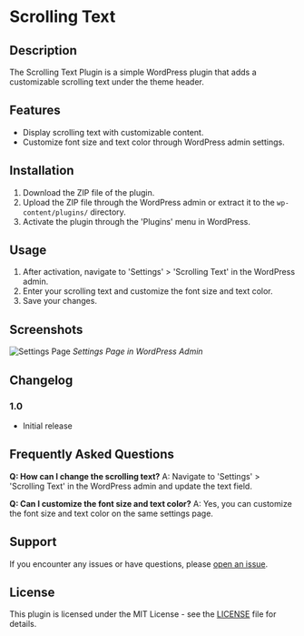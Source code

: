 # Scrolling Text 

## Description

The Scrolling Text Plugin is a simple WordPress plugin that adds a customizable scrolling text under the theme header.

## Features

- Display scrolling text with customizable content.
- Customize font size and text color through WordPress admin settings.

## Installation

1. Download the ZIP file of the plugin.
2. Upload the ZIP file through the WordPress admin or extract it to the `wp-content/plugins/` directory.
3. Activate the plugin through the 'Plugins' menu in WordPress.

## Usage

1. After activation, navigate to 'Settings' > 'Scrolling Text' in the WordPress admin.
2. Enter your scrolling text and customize the font size and text color.
3. Save your changes.

## Screenshots

![Settings Page](screenshots/settings-page.png)
*Settings Page in WordPress Admin*

## Changelog

### 1.0

- Initial release

## Frequently Asked Questions

**Q: How can I change the scrolling text?**
A: Navigate to 'Settings' > 'Scrolling Text' in the WordPress admin and update the text field.

**Q: Can I customize the font size and text color?**
A: Yes, you can customize the font size and text color on the same settings page.

## Support

If you encounter any issues or have questions, please [open an issue](https://github.com/rt21072/Scrolling-Text-.git).

## License

This plugin is licensed under the MIT License - see the [LICENSE](LICENSE) file for details.
